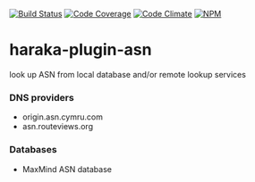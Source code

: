 [![Build Status][ci-img]][ci-url]
[![Code Coverage][cov-img]][cov-url]
[![Code Climate][clim-img]][clim-url]
[![NPM][npm-img]][npm-url]

# haraka-plugin-asn
look up ASN from local database and/or remote lookup services

### DNS providers

* origin.asn.cymru.com
* asn.routeviews.org

### Databases

* MaxMind ASN database




[ci-img]: https://travis-ci.org/haraka/haraka-plugin-asn.svg?branch=master
[ci-url]: https://travis-ci.org/haraka/haraka-plugin-asn
[cov-img]: https://codecov.io/github/haraka/haraka-plugin-asn/badge.svg
[cov-url]: https://codecov.io/github/haraka/haraka-plugin-asn
[clim-img]: https://codeclimate.com/github/haraka/haraka-plugin-asn/badges/gpa.svg
[clim-url]: https://codeclimate.com/github/haraka/haraka-plugin-asn
[npm-img]: https://nodei.co/npm/haraka-plugin-asn.png
[npm-url]: https://www.npmjs.com/package/haraka-plugin-asn

